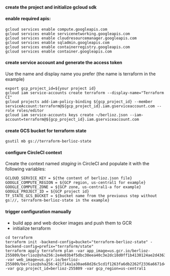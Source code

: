 #### create the project and initialize gcloud sdk
#### enable required apis:
```shell script
gcloud services enable compute.googleapis.com
gcloud services enable servicenetworking.googleapis.com
gcloud services enable cloudresourcemanager.googleapis.com
gcloud services enable sqladmin.googleapis.com
gcloud services enable containerregistry.googleapis.com
gcloud services enable container.googleapis.com
```
#### create service account and generate the access token
Use the name and display name you prefer (the name is terraform in the example)
```shell script
export gcp_project_id=${your project id}
gcloud iam service-accounts create terraform --display-name="Terraform CI"
gcloud projects add-iam-policy-binding ${gcp_project_id} --member serviceAccount:terraform@${gcp_project_id}.iam.gserviceaccount.com --role roles/editor
gcloud iam service-accounts keys create ~/berlioz.json --iam-account=terraform@${gcp_project_id}.iam.gserviceaccount.com
```
#### create GCS bucket for terraform state
```shell script
gsutil mb gs://terraform-berlioz-state
```
#### configure CircleCI context
Create the context named *staging* in CircleCI and populate it with the following variables:
```
GCLOUD_SERVICE_KEY = ${the content of berlioz.json file}
GOOGLE_COMPUTE_REGION = ${GCP region, us-central1 for example}
GOOGLE_COMPUTE_ZONE = ${GCP zone, us-central1-a for example}
GOOGLE_PROJECT_ID = ${GCP project id}
TF_STATE_GCS_BUCKET = ${bucket name from the previuous step without gs://, terraform-berlioz-state in the example}
```
#### trigger configuration manually
- build app and web docker images and push them to GCR
- initialize terraform
```shell script
cd terraform
terraform init -backend-config=bucket="terraform-berlioz-state" -backend-config=prefix="terraform/state"
terraform apply terraform plan -var app_image=us.gcr.io/berlioz-255809/berlioz@sha256:2e4e03b4f5dbc38eea40c3e2dc18d0ff1b4130124ae2d436381f5190f84b1d0b -var web_image=us.gcr.io/berlioz-255809/berlioz@sha256:421f14a1a30ae68d26c5cd1f1263fa6db2262f2336a6671d48584ade1eeca2c3 -var gcp_project_id=berlioz-255809 -var gcp_region=us-central1
```


